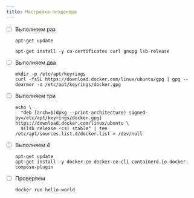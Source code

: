 ```yaml
---
title: Настройка пиздокера
---
```


- [ ] Выполняем раз

  ```
  apt-get update

  apt-get install -y ca-certificates curl gnupg lsb-release
  ```
- [ ] Выполняем два

  ```
  mkdir -p /etc/apt/keyrings
  curl -fsSL https://download.docker.com/linux/ubuntu/gpg | gpg --dearmor -o /etc/apt/keyrings/docker.gpg
  ```
- [ ] Выполняем три

  ```
  echo \
    "deb [arch=$(dpkg --print-architecture) signed-by=/etc/apt/keyrings/docker.gpg] https://download.docker.com/linux/ubuntu \
    $(lsb_release -cs) stable" | tee /etc/apt/sources.list.d/docker.list > /dev/null
  ```
- [ ] Выполняем 4

  ```
  apt-get update
  apt-get install -y docker-ce docker-ce-cli containerd.io docker-compose-plugin
  ```

- [ ] Проверяем

  ```
  docker run hello-world
  ```
